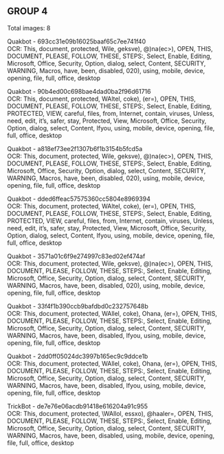 ## GROUP 4
Total images: 8  

Quakbot - 693cc31e09b16025baaf65c7ee741f40  
OCR: This, document, protected, Wile, geksve), @)na(ec>), OPEN, THIS, DOCUMENT, PLEASE, FOLLOW, THESE, STEPS:, Select, Enable, Editing, Microsoft, Office, Security, Option, dialog, select, Content, SECURITY, WARNING, Macros, have, been, disabled, 020), using, mobile, device, opening, file, full, office, desktop  

Quakbot - 90b4ed00c698bae4dad0ba2f96d61716  
OCR: This, document, protected, WAltel, coke), (er=), OPEN, THIS, DOCUMENT, PLEASE, FOLLOW, THESE, STEPS:, Select, Enable, Editing, PROTECTED, VIEW, careful, files, from, Internet, contain, viruses, Unless, need, edit, it’s, safer, stay, Protected, View, Microsoft, Office, Security, Option, dialog, select, Content, Ifyou, using, mobile, device, opening, file, full, office, desktop  

Quakbot - a818ef73ee2f1307b6f1b3154b5fcd5a  
OCR: This, document, protected, Wile, geksve), @)na(ec>), OPEN, THIS, DOCUMENT, PLEASE, FOLLOW, THESE, STEPS:, Select, Enable, Editing, Microsoft, Office, Security, Option, dialog, select, Content, SECURITY, WARNING, Macros, have, been, disabled, 020), using, mobile, device, opening, file, full, office, desktop  

Quakbot - dded6ffeac57575360cc5804e8969394  
OCR: This, document, protected, WAltel, coke), (er=), OPEN, THIS, DOCUMENT, PLEASE, FOLLOW, THESE, STEPS:, Select, Enable, Editing, PROTECTED, VIEW, careful, files, from, Internet, contain, viruses, Unless, need, edit, it’s, safer, stay, Protected, View, Microsoft, Office, Security, Option, dialog, select, Content, Ifyou, using, mobile, device, opening, file, full, office, desktop  

Quakbot - 3571a01c6f9e274997c83ed02ef474af  
OCR: This, document, protected, Wile, geksve), @)na(ec>), OPEN, THIS, DOCUMENT, PLEASE, FOLLOW, THESE, STEPS:, Select, Enable, Editing, Microsoft, Office, Security, Option, dialog, select, Content, SECURITY, WARNING, Macros, have, been, disabled, 020), using, mobile, device, opening, file, full, office, desktop  

Quakbot - 33f4f1b390ccb9bafdbd0c232757648b  
OCR: This, document, protected, WAllel, coke), Ohana, (er=), OPEN, THIS, DOCUMENT, PLEASE, FOLLOW, THESE, STEPS:, Select, Enable, Editing, Microsoft, Office, Security, Option, dialog, select, Content, SECURITY, WARNING, Macros, have, been, disabled, Ifyou, using, mobile, device, opening, file, full, office, desktop  

Quakbot - 2dd0ff05024dc3997b165ec9c9ddce1b  
OCR: This, document, protected, WAllel, coke), Ohana, (er=), OPEN, THIS, DOCUMENT, PLEASE, FOLLOW, THESE, STEPS:, Select, Enable, Editing, Microsoft, Office, Security, Option, dialog, select, Content, SECURITY, WARNING, Macros, have, been, disabled, Ifyou, using, mobile, device, opening, file, full, office, desktop  

TrickBot - de7e76e06acdb91418e616204a91c955  
OCR: This, document, protected, \WAllol, essxo), @haaler=, OPEN, THIS, DOCUMENT, PLEASE, FOLLOW, THESE, STEPS:, Select, Enable, Editing, Microsoft, Office, Security, Option, dialog, select, Content, SECURITY, WARNING, Macros, have, been, disabled, using, mobile, device, opening, file, full, office, desktop  

